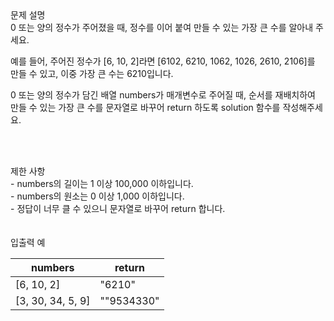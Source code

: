 <div class='title'>문제 설명</div>
<div class='textBox'>0 또는 양의 정수가 주어졌을 때, 정수를 이어 붙여 만들 수 있는 가장 큰 수를 알아내 주세요.

예를 들어, 주어진 정수가 [6, 10, 2]라면 [6102, 6210, 1062, 1026, 2610, 2106]를 만들 수 있고, 이중 가장 큰 수는 6210입니다.

0 또는 양의 정수가 담긴 배열 numbers가 매개변수로 주어질 때, 순서를 재배치하여 만들 수 있는 가장 큰 수를 문자열로 바꾸어 return 하도록 solution 함수를 작성해주세요.</div>
</br>

<div class='line'></div>
</br>
<div class='title'>제한 사항</div>
<div class='restriction'>- numbers의 길이는 1 이상 100,000 이하입니다.</div>
<div class='restriction'>- numbers의 원소는 0 이상 1,000 이하입니다.</div>
<div class='restriction'>- 정답이 너무 클 수 있으니 문자열로 바꾸어 return 합니다.</div>
</br>
<div class='line'></div>
</br>
<div class='title'>입출력 예</div>
<table class='table'>
<thead>
<tr>
<th>numbers</th>
<th>return</th>
</tr>
</thead>
<tbody>
<tr>
<td>[6, 10, 2]</td>
<td>"6210"</td>
</tr>
<tr>
<td>[3, 30, 34, 5, 9]</td>
<td>""9534330"</td>
</tr>
</tbody>
</table>
</br>
